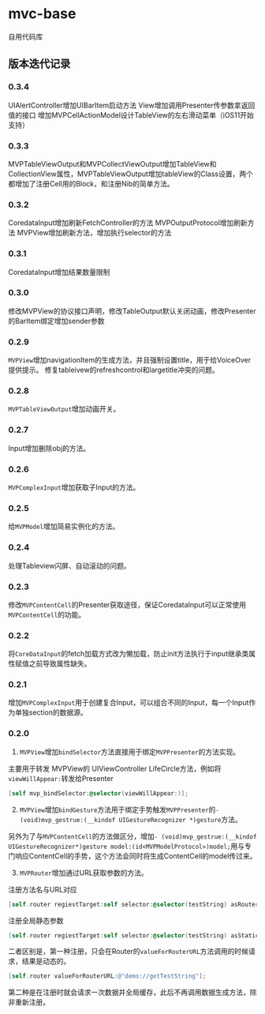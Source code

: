 # mvc-base
自用代码库

## 版本迭代记录

### 0.3.4

UIAlertController增加UIBarItem启动方法
View增加调用Presenter传参数拿返回值的接口
增加MVPCellActionModel设计TableView的左右滑动菜单（iOS11开始支持）

### 0.3.3

MVPTableViewOutput和MVPCollectViewOutput增加TableView和CollectionView属性，MVPTableViewOutput增加tableView的Class设置，两个都增加了注册Cell用的Block，和注册Nib的简单方法。

### 0.3.2

CoredataInput增加刷新FetchController的方法
MVPOutputProtocol增加刷新方法
MVPView增加刷新方法，增加执行selector的方法

### 0.3.1

CoredataInput增加结果数量限制

### 0.3.0

修改MVPView的协议接口声明，修改TableOutput默认关闭动画，修改Presenter的BarItem绑定增加sender参数

### 0.2.9

`MVPView`增加navigationItem的生成方法，并且强制设置title，用于给VoiceOver提供提示。
修复tableivew的refreshcontrol和largetitle冲突的问题。

### 0.2.8
`MVPTableViewOutput`增加动画开关。

### 0.2.7
Input增加删除obj的方法。

### 0.2.6
`MVPComplexInput`增加获取子Input的方法。

### 0.2.5
给`MVPModel`增加简易实例化的方法。

### 0.2.4

处理Tableview闪屏、自动滚动的问题。

### 0.2.3

修改`MVPContentCell`的Presenter获取途径，保证CoredataInput可以正常使用`MVPContentCell`的功能。

### 0.2.2

将`CoreDataInput`的fetch加载方式改为懒加载，防止init方法执行于input继承类属性赋值之前导致属性缺失。

### 0.2.1

增加`MVPComplexInput`用于创建复合Input，可以组合不同的Input，每一个Input作为单独section的数据源。

### 0.2.0

1. `MVPView`增加`bindSelector`方法直接用于绑定`MVPPresenter`的方法实现。

主要用于转发 MVPView的 UIViewController LifeCircle方法，例如将`viewWillAppear:`转发给Presenter

```mm
[self mvp_bindSelector:@selector(viewWillAppear:)];
```

2. `MVPView`增加`bindGesture`方法用于绑定手势触发`MVPPresenter`的`- (void)mvp_gestrue:(__kindof UIGestureRecognizer *)gesture`方法。

另外为了与`MVPContentCell`的方法做区分，增加`- (void)mvp_gestrue:(__kindof UIGestureRecognizer*)gesture model:(id<MVPModelProtocol>)model;`用与专门响应ContentCell的手势，这个方法会同时将生成ContentCell的model传过来。

3. `MVPRouter`增加通过URL获取参数的方法。

注册方法名与URL对应
```mm
[self.router regiestTarget:self selector:@selector(testString) asRouter:@"demo://getTestString"];
```

注册全局静态参数
```mm
[self.router regiestTarget:self selector:@selector(testString) asStaticRouter:@"demo://getTestString2"];
```

二者区别是，第一种注册，只会在Router的`valueForRouterURL`方法调用的时候请求，结果是动态的。

```mm
[self.router valueForRouterURL:@"demo://getTestString"];
```

第二种是在注册时就会请求一次数据并全局缓存，此后不再调用数据生成方法，除非重新注册。